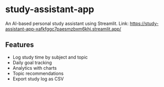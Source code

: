 # study-assistant-app
An AI-based personal study assistant using Streamlit.
Link: https://study-assistant-app-xafkfggc7paesmzbxm6khj.streamlit.app/
## Features
- Log study time by subject and topic
- Daily goal tracking
- Analytics with charts
- Topic recommendations
- Export study log as CSV
